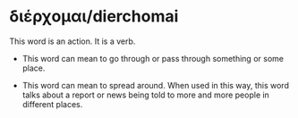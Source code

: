 # διέρχομαι/dierchomai
This word is an action. It is a verb.

* This word can mean to go through or pass through something or some place.  

* This word can mean to spread around. When used in this way, this word talks about a report or news being told to more and more people in different places.
